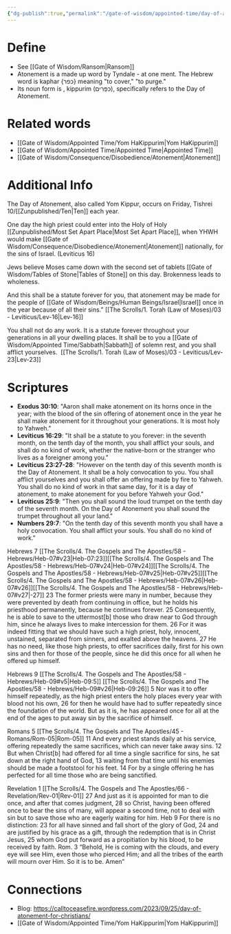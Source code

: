 ```yaml
---
{"dg-publish":true,"permalink":"/gate-of-wisdom/appointed-time/day-of-atonement/","tags":["#GateWisdom","#AppointedTime"]}
---
```


# Define
- See [[Gate of Wisdom/Ransom\|Ransom]]
- Atonement is a made up word by Tyndale - at one ment. The Hebrew word is kaphar {כפר} meaning "to cover," "to purge." 
- Its noun form is , kippurim (כִּפֻּרִים), specifically refers to the Day of Atonement.

# Related words
- [[Gate of Wisdom/Appointed Time/Yom HaKippurim\|Yom HaKippurim]]
- [[Gate of Wisdom/Appointed Time/Appointed Time\|Appointed Time]]
- [[Gate of Wisdom/Consequence/Disobedience/Atonement\|Atonement]]

# Additional Info

The Day of Atonement, also called Yom Kippur, occurs on Friday, Tishrei 10/[[Zunpublished/Ten\|Ten]] each year.

One day the high priest could enter into the Holy of Holy [[Zunpublished/Most Set Apart Place\|Most Set Apart Place]], when YHWH would make [[Gate of Wisdom/Consequence/Disobedience/Atonement\|Atonement]] nationally, for the sins of Israel. (Leviticus 16)

Jews believe Moses came down with the second set of tablets [[Gate of Wisdom/Tables of Stone\|Tables of Stone]] on this day. Brokenness leads to wholeness.

And this shall be a statute forever for you, that atonement  may be made for the people of [[Gate of Wisdom/Beings/Human Beings/Israel\|Israel]] once in the year because of all their sins.”  [[The Scrolls/1. Torah (Law of Moses)/03 - Leviticus/Lev-16\|Lev-16]]

You shall not do any work. It is a statute forever throughout your generations in all your dwelling places. It shall be to you a [[Gate of Wisdom/Appointed Time/Sabbath\|Sabbath]] of solemn rest, and you shall afflict yourselves.  [[The Scrolls/1. Torah (Law of Moses)/03 - Leviticus/Lev-23\|Lev-23]] 

# Scriptures

- **Exodus 30:10**: "Aaron shall make atonement on its horns once in the year; with the blood of the sin offering of atonement once in the year he shall make atonement for it throughout your generations. It is most holy to Yahweh." 
- **Leviticus 16:29**: "It shall be a statute to you forever: in the seventh month, on the tenth day of the month, you shall afflict your souls, and shall do no kind of work, whether the native-born or the stranger who lives as a foreigner among you." 
- **Leviticus 23:27-28**: "However on the tenth day of this seventh month is the Day of Atonement. It shall be a holy convocation to you. You shall afflict yourselves and you shall offer an offering made by fire to Yahweh.  You shall do no kind of work in that same day, for it is a day of atonement, to make atonement for you before Yahweh your God."  
- **Leviticus 25:9**: "Then you shall sound the loud trumpet on the tenth day of the seventh month. On the Day of Atonement you shall sound the trumpet throughout all your land." 
- **Numbers 29:7**: "On the tenth day of this seventh month you shall have a holy convocation. You shall afflict your souls. You shall do no kind of work."

Hebrews 7 [[The Scrolls/4. The Gospels and The Apostles/58 - Hebrews/Heb-07#v23\|Heb-07:23]][[The Scrolls/4. The Gospels and The Apostles/58 - Hebrews/Heb-07#v24\|Heb-07#v24]][[The Scrolls/4. The Gospels and The Apostles/58 - Hebrews/Heb-07#v25\|Heb-07#v25]][[The Scrolls/4. The Gospels and The Apostles/58 - Hebrews/Heb-07#v26\|Heb-07#v26]][[The Scrolls/4. The Gospels and The Apostles/58 - Hebrews/Heb-07#v27\|-27]]
23 The former priests were many in number, because they were prevented by death from continuing in office, but he holds his priesthood permanently, because he continues forever. 25 Consequently, he is able to save to the uttermost[b] those who draw near to God through him, since he always lives to make intercession for them.  26 For it was indeed fitting that we should have such a high priest, holy, innocent, unstained, separated from sinners, and exalted above the heavens. 27 He has no need, like those high priests, to offer sacrifices daily, first for his own sins and then for those of the people, since he did this once for all when he offered up himself. 

Hebrews 9  [[The Scrolls/4. The Gospels and The Apostles/58 - Hebrews/Heb-09#v5\|Heb-09:5]]  [[The Scrolls/4. The Gospels and The Apostles/58 - Hebrews/Heb-09#v26\|Heb-09:26]]
5 Nor was it to offer himself repeatedly, as the high priest enters the holy places every year with blood not his own, 26 for then he would have had to suffer repeatedly since the foundation of the world. But as it is, he has appeared once for all at the end of the ages to put away sin by the sacrifice of himself. 

Romans 5 [[The Scrolls/4. The Gospels and The Apostles/45 - Romans/Rom-05\|Rom-05]]
11 And every priest stands daily at his service, offering repeatedly the same sacrifices, which can never take away sins. 12 But when Christ[b] had offered for all time a single sacrifice for sins, he sat down at the right hand of God, 13 waiting from that time until his enemies should be made a footstool for his feet. 14 For by a single offering he has perfected for all time those who are being sanctified. 

Revelation 1 [[The Scrolls/4. The Gospels and The Apostles/66 - Revelation/Rev-01\|Rev-01]]
27 And just as it is appointed for man to die once, and after that comes judgment, 28 so Christ, having been offered once to bear the sins of many, will appear a second time, not to deal with sin but to save those who are eagerly waiting for him. Heb 9
For there is no distinction: 23 for all have sinned and fall short of the glory of God, 24 and are justified by his grace as a gift, through the redemption that is in Christ Jesus, 25 whom God put forward as a propitiation by his blood, to be received by faith. Rom. 3
“Behold, He is coming with the clouds, and every eye will see Him, even those who pierced Him; and all the tribes of the earth will mourn over Him. So it is to be. Amen” 
# Connections
 - Blog: https://calltoceasefire.wordpress.com/2023/09/25/day-of-atonement-for-christians/
 - [[Gate of Wisdom/Appointed Time/Yom HaKippurim\|Yom HaKippurim]]